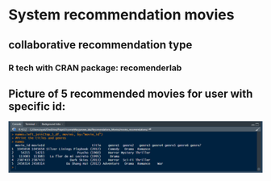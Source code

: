 # System recommendation movies 
## collaborative recommendation type
### R tech with CRAN package: recomenderlab

## Picture of 5 recommended movies for user with specific id:
![recommendation top 5 movies](https://raw.githubusercontent.com/Mr-SuSeL/movies_recommendations/main/5_recomendation_screen.png)
